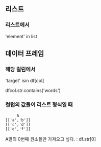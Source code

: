 ## 리스트
### 리스트에서
'element' in list


## 데이터 프레임 
### 해당 컬럼에서
'target' isin df[col]

dfcol.str.contains('words')


### 컬럼의 값들이 리스트 형식일 때 
```
     A
[['a','b']]
[['c','d']]
[['e','f']]
```


A열의 0번째 원소들만 가져오고 싶다. : df.str[0]
